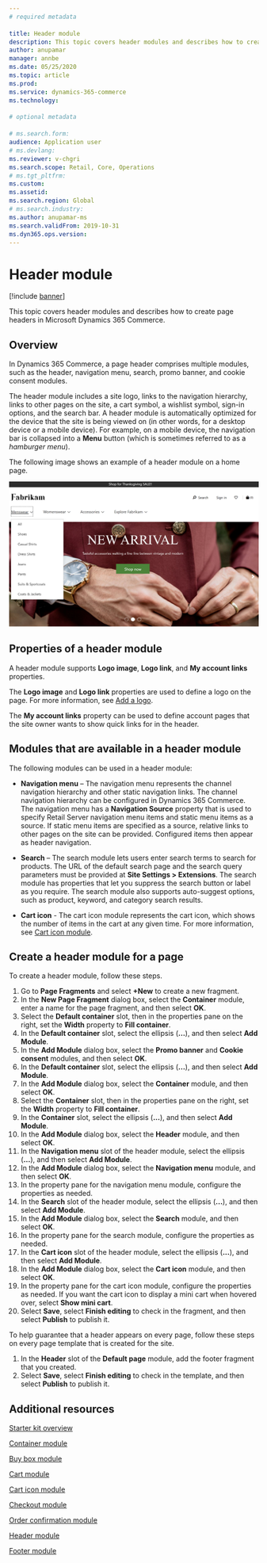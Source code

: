 ```yaml
---
# required metadata

title: Header module
description: This topic covers header modules and describes how to create page headers in Microsoft Dynamics 365 Commerce.
author: anupamar
manager: annbe
ms.date: 05/25/2020
ms.topic: article
ms.prod: 
ms.service: dynamics-365-commerce
ms.technology: 

# optional metadata

# ms.search.form: 
audience: Application user
# ms.devlang: 
ms.reviewer: v-chgri
ms.search.scope: Retail, Core, Operations
# ms.tgt_pltfrm: 
ms.custom: 
ms.assetid: 
ms.search.region: Global
# ms.search.industry: 
ms.author: anupamar-ms
ms.search.validFrom: 2019-10-31
ms.dyn365.ops.version: 
---
```


# Header module

[!include [banner](includes/banner.md)]

This topic covers header modules and describes how to create page headers in Microsoft Dynamics 365 Commerce.

## Overview

In Dynamics 365 Commerce, a page header comprises multiple modules, such as the header, navigation menu, search, promo banner, and cookie consent modules. 

The header module includes a site logo, links to the navigation hierarchy, links to other pages on the site, a cart symbol, a wishlist symbol, sign-in options, and the search bar. A header module is automatically optimized for the device that the site is being viewed on (in other words, for a desktop device or a mobile device). For example, on a mobile device, the navigation bar is collapsed into a **Menu** button (which is sometimes referred to as a *hamburger menu*).

The following image shows an example of a header module on a home page.

![Example of header module](./media/ecommerce-header.png)

## Properties of a header module

A header module supports **Logo image**, **Logo link**, and **My account links** properties. 

The **Logo image** and **Logo link** properties are used to define a logo on the page. For more information, see [Add a logo](add-logo.md). 

The **My account links** property can be used to define account pages that the site owner wants to show quick links for in the header.

## Modules that are available in a header module

The following modules can be used in a header module:

- **Navigation menu** – The navigation menu represents the channel navigation hierarchy and other static navigation links. The channel navigation hierarchy can be configured in Dynamics 365 Commerce. The navigation menu has a **Navigation Source** property that is used to specify Retail Server navigation menu items and static menu items as a source. If static menu items are specified as a source, relative links to other pages on the site can be provided. Configured items then appear as header navigation. 

- **Search** – The search module lets users enter search terms to search for products. The URL of the default search page and the search query parameters must be provided at **Site Settings \> Extensions**. The search module has properties that let you suppress the search button or label as you require. The search module also supports auto-suggest options, such as product, keyword, and category search results.

- **Cart icon** - The cart icon module represents the cart icon, which shows the number of items in the cart at any given time. For more information, see [Cart icon module](cart-icon-module.md).

## Create a header module for a page

To create a header module, follow these steps.

1. Go to **Page Fragments** and select **+New** to create a new fragment.
1. In the **New Page Fragment** dialog box, select the **Container** module, enter a name for the page fragment, and then select **OK**.
1. Select the **Default container** slot, then in the properties pane on the right, set the **Width** property to **Fill container**.
1. In the **Default container** slot, select the ellipsis (**...**), and then select **Add Module**.
1. In the **Add Module** dialog box, select the **Promo banner** and **Cookie consent** modules, and then select **OK**.
1. In the **Default container** slot, select the ellipsis (**...**), and then select **Add Module**.
1. In the **Add Module** dialog box, select the **Container** module, and then select **OK**.
1. Select the **Container** slot, then in the properties pane on the right, set the **Width** property to **Fill container**.
1. In the **Container** slot, select the ellipsis (**...**), and then select **Add Module**.
1. In the **Add Module** dialog box, select the **Header** module, and then select **OK**.
1. In the **Navigation menu** slot of the header module, select the ellipsis (**...**), and then select **Add Module**.
1. In the **Add Module** dialog box, select the **Navigation menu** module, and then select **OK**.
1. In the property pane for the navigation menu module, configure the properties as needed.
1. In the **Search** slot of the header module, select the ellipsis (**...**), and then select **Add Module**.
1. In the **Add Module** dialog box, select the **Search** module, and then select **OK**.
1. In the property pane for the search module, configure the properties as needed.
1. In the **Cart icon** slot of the header module, select the ellipsis (**...**), and then select **Add Module**.
1. In the **Add Module** dialog box, select the **Cart icon** module, and then select **OK**.
1. In the property pane for the cart icon module, configure the properties as needed. If you want the cart icon to display a mini cart when hovered over, select **Show mini cart**.
1. Select **Save**, select **Finish editing** to check in the fragment, and then select **Publish** to publish it.

To help guarantee that a header appears on every page, follow these steps on every page template that is created for the site.

1. In the **Header** slot of the **Default page** module, add the footer fragment that you created.
1. Select **Save**, select **Finish editing** to check in the template, and then select **Publish** to publish it.

## Additional resources

[Starter kit overview](starter-kit-overview.md)

[Container module](add-container-module.md)

[Buy box module](add-buy-box.md)

[Cart module](add-cart-module.md)

[Cart icon module](cart-icon-module.md)

[Checkout module](add-checkout-module.md)

[Order confirmation module](order-confirmation-module.md)

[Header module](author-header-module.md)

[Footer module](author-footer-module.md)

